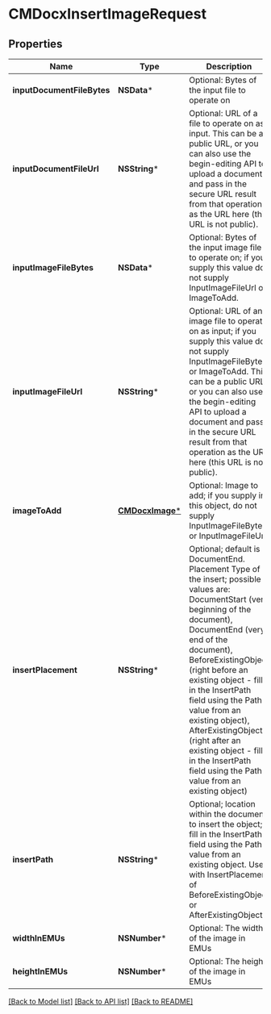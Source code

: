 # CMDocxInsertImageRequest

## Properties
Name | Type | Description | Notes
------------ | ------------- | ------------- | -------------
**inputDocumentFileBytes** | **NSData*** | Optional: Bytes of the input file to operate on | [optional] 
**inputDocumentFileUrl** | **NSString*** | Optional: URL of a file to operate on as input.  This can be a public URL, or you can also use the begin-editing API to upload a document and pass in the secure URL result from that operation as the URL here (this URL is not public). | [optional] 
**inputImageFileBytes** | **NSData*** | Optional: Bytes of the input image file to operate on; if you supply this value do not supply InputImageFileUrl or ImageToAdd. | [optional] 
**inputImageFileUrl** | **NSString*** | Optional: URL of an image file to operate on as input; if you supply this value do not supply InputImageFileBytes or ImageToAdd.  This can be a public URL, or you can also use the begin-editing API to upload a document and pass in the secure URL result from that operation as the URL here (this URL is not public). | [optional] 
**imageToAdd** | [**CMDocxImage***](CMDocxImage.md) | Optional: Image to add; if you supply in this object, do not supply InputImageFileBytes or InputImageFileUrl. | [optional] 
**insertPlacement** | **NSString*** | Optional; default is DocumentEnd.  Placement Type of the insert; possible values are: DocumentStart (very beginning of the document), DocumentEnd (very end of the document), BeforeExistingObject (right before an existing object - fill in the InsertPath field using the Path value from an existing object), AfterExistingObject (right after an existing object - fill in the InsertPath field using the Path value from an existing object) | [optional] 
**insertPath** | **NSString*** | Optional; location within the document to insert the object; fill in the InsertPath field using the Path value from an existing object.  Used with InsertPlacement of BeforeExistingObject or AfterExistingObject | [optional] 
**widthInEMUs** | **NSNumber*** | Optional: The width of the image in EMUs | [optional] 
**heightInEMUs** | **NSNumber*** | Optional: The height of the image in EMUs | [optional] 

[[Back to Model list]](../README.md#documentation-for-models) [[Back to API list]](../README.md#documentation-for-api-endpoints) [[Back to README]](../README.md)


